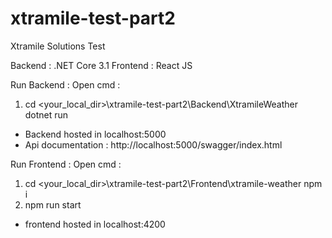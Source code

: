 # xtramile-test-part2
Xtramile Solutions Test

Backend : .NET Core 3.1
Frontend : React JS


Run Backend :
Open cmd :
1. cd <your_local_dir>\xtramile-test-part2\Backend\XtramileWeather dotnet run
- Backend hosted in localhost:5000
- Api documentation : http://localhost:5000/swagger/index.html

Run Frontend :
Open cmd :
1. cd <your_local_dir>\xtramile-test-part2\Frontend\xtramile-weather npm i
2. npm run start

- frontend hosted in localhost:4200
